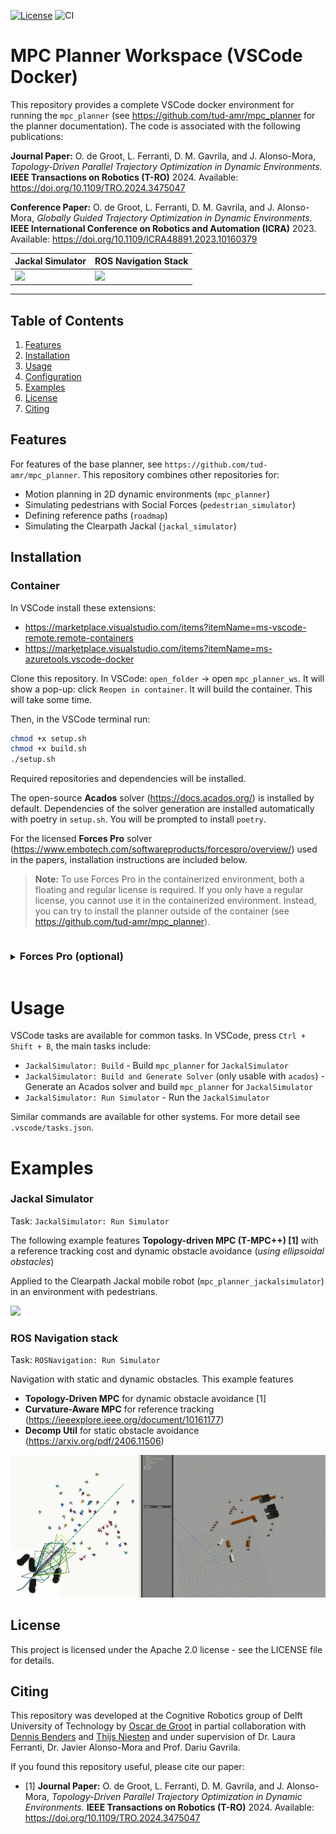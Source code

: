 [![License](https://img.shields.io/badge/License-Apache_2.0-blue.svg)](https://opensource.org/licenses/Apache-2.0)
![CI](https://github.com/tud-amr/mpc_planner_ws/actions/workflows/main.yml/badge.svg)


# MPC Planner Workspace (VSCode Docker)
This repository provides a complete VSCode docker environment for running the `mpc_planner` (see https://github.com/tud-amr/mpc_planner for the planner documentation). The code is associated with the following publications:

**Journal Paper:** O. de Groot, L. Ferranti, D. M. Gavrila, and J. Alonso-Mora, *Topology-Driven Parallel Trajectory Optimization in Dynamic Environments.* **IEEE Transactions on Robotics (T-RO)** 2024. Available: https://doi.org/10.1109/TRO.2024.3475047


**Conference Paper:** O. de Groot, L. Ferranti, D. M. Gavrila, and J. Alonso-Mora, *Globally Guided Trajectory Optimization in Dynamic Environments.* **IEEE International Conference on Robotics and Automation (ICRA)** 2023. Available: https://doi.org/10.1109/ICRA48891.2023.10160379


 Jackal Simulator | ROS Navigation Stack |
| ------------- | ------------- |
|<img src="docs/tmpc.gif" width="100%"> | <img src="https://imgur.com/QgYDTRq.gif" width="100%">|


---

## Table of Contents
1. [Features](#features) 
2. [Installation](#installation) 
3. [Usage](#usage) 
4. [Configuration](#configuration) 
5. [Examples](#examples) 
6. [License](#license) 
7. [Citing](#citing)

## Features
For features of the base planner, see `https://github.com/tud-amr/mpc_planner`. This repository combines other repositories for:

- Motion planning in 2D dynamic environments (`mpc_planner`)
- Simulating pedestrians with Social Forces (`pedestrian_simulator`)
- Defining reference paths (`roadmap`)
- Simulating the Clearpath Jackal (`jackal_simulator`)
<!-- - Computing free-space polygons from static obstacles -->

## Installation

### Container
In VSCode install these extensions:

- https://marketplace.visualstudio.com/items?itemName=ms-vscode-remote.remote-containers
- https://marketplace.visualstudio.com/items?itemName=ms-azuretools.vscode-docker

Clone this repository. In VSCode: `open_folder` -> open `mpc_planner_ws`. It will show a pop-up: click `Reopen in container`. It will build the container. This will take some time.

Then, in the VSCode terminal run:

```bash
chmod +x setup.sh
chmod +x build.sh
./setup.sh
```

Required repositories and dependencies will be installed.

The open-source **Acados** solver (https://docs.acados.org/) is installed by default. Dependencies of the solver generation are installed automatically with poetry in `setup.sh`. You will be prompted to install `poetry`.

For the licensed **Forces Pro** solver (https://www.embotech.com/softwareproducts/forcespro/overview/) used in the papers, installation instructions are included below. 

> **Note:** To use Forces Pro in the containerized environment, both a floating and regular license is required. If you only have a regular license, you cannot use it in the containerized environment. Instead, you can try to install the planner outside of the container (see https://github.com/tud-amr/mpc_planner).

<details>
    <summary><h3  style="display:inline-block"> Forces Pro (optional)</h3></summary>

**Regular Solver:** Go to my.embotech.com, log in to your account. Assign a regular license to your computer. Then download the client to `~/forces_pro_client/` **outside of the container**. If you have the solver in a different location, add its path to `PYTHONPATH`.

**Floating Solver:**
Go to my.embotech.com, log in to your account. Click on a license -> Download `Floating Licenses Proxy Standalone (Linux 64-bit) - FORCES PRO v5.1.0 onwards` **outside of the container** -> unzip. In the downloaded folder, `chmod +x forcespro_floating_licenses_proxy`. Then to start the solver proxy (necessary to run it), execute:
`./forcespro_floating_licenses_proxy`.

To use the floating license, set `solver_settings/floating_license` in `mpc_planner_<your_system>/config/settings.yaml` to `true`. 

With the Forces Pro solver set up, you have to generate a solver from **outside the VSCode container**. First you will need to set up the poetry environment from outside of the container. 
<!-- Add instructions on how to install poetry, etc. -->

With the poetry environment set up, a solver can be generated with:

```
poetry run python mpc_planner_jackalsimulator/scripts/generate_jackalsimulator_solver.py true
```

</details>

# Usage
VSCode tasks are available for common tasks. In VSCode, press `Ctrl + Shift + B`, the main tasks include:

- `JackalSimulator: Build` - Build `mpc_planner` for `JackalSimulator`
- `JackalSimulator: Build and Generate Solver` (only usable with `acados`) - Generate an Acados solver and build `mpc_planner` for `JackalSimulator`
- `JackalSimulator: Run Simulator` - Run the `JackalSimulator`

Similar commands are available for other systems. For more detail see `.vscode/tasks.json`.



<!-- <details open>
    <summary><b>Jackal Simulator</b></summary>

In VSCode, press Ctrl + Shift + B. Select `Run Simulator`.
</details>

<details>
    <summary><b>Jackal</b></summary>

You need to configure the following:

- *Your IP:*. Run `ip a`, copy the ip address of your ethernet connection into `connect_to_jackal.sh` at `ROS_IP`. 
- *Which Jackal:* See the last line in `connect_to_jackal.sh`.
- *The ROS_MASTER_URI and ROS_IP:* Run `source connect_to_jackal.sh`

Finally, run the planner: `roslaunch mpc_planner_jackal ros1_jackal.launch`.

To change the detected obstacles, see `ros1_jackal.launch`.
</details> -->

# Examples

### Jackal Simulator
Task: `JackalSimulator: Run Simulator`

The following example features **Topology-driven MPC (T-MPC++) [1]** with a reference tracking cost and dynamic obstacle avoidance (*using ellipsoidal obstacles*) 

Applied to the Clearpath Jackal mobile robot (`mpc_planner_jackalsimulator`) in an environment with pedestrians.

<img src="docs/tmpc.gif" width="60%">


### ROS Navigation stack 
Task: `ROSNavigation: Run Simulator`

Navigation with static and dynamic obstacles. This example features
- **Topology-Driven MPC** for dynamic obstacle avoidance [1]
- **Curvature-Aware MPC** for reference tracking (https://ieeexplore.ieee.org/document/10161177)
- **Decomp Util** for static obstacle avoidance (https://arxiv.org/pdf/2406.11506)

<img src="docs/rosnavigation.gif" width="100%">


## License
This project is licensed under the Apache 2.0 license - see the LICENSE file for details.

## Citing
This repository was developed at the Cognitive Robotics group of Delft University of Technology by [Oscar de Groot](https://github.com/oscardegroot) in partial collaboration with [Dennis Benders](https://github.com/dbenders1) and [Thijs Niesten](https://github.com/thijs83) and under supervision of Dr. Laura Ferranti, Dr. Javier Alonso-Mora and Prof. Dariu Gavrila.

If you found this repository useful, please cite our paper:

- [1] **Journal Paper:** O. de Groot, L. Ferranti, D. M. Gavrila, and J. Alonso-Mora, *Topology-Driven Parallel Trajectory Optimization in Dynamic Environments.* **IEEE Transactions on Robotics (T-RO)** 2024. Available: https://doi.org/10.1109/TRO.2024.3475047
<!-- - **Safe Horizon Model Predictive Control (SH-MPC)** O. de Groot, L. Ferranti, D. Gavrila, and J. Alonso-Mora, “Scenario-Based Motion Planning with Bounded Probability of Collision.” arXiv, Jul. 03, 2023. [Online]. Available: https://arxiv.org/pdf/2307.01070.pdf
- **Scenario-based Model Predictive Contouring Control (S-MPCC)** O. de Groot, B. Brito, L. Ferranti, D. Gavrila, and J. Alonso-Mora, “Scenario-Based Trajectory Optimization in Uncertain Dynamic Environments,” IEEE RA-L, pp. 5389–5396, 2021. -->
